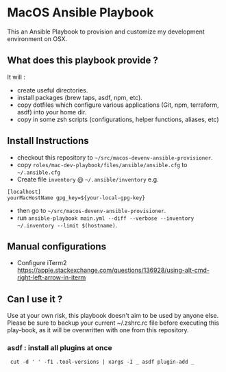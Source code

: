 # MacOS Ansible Playbook

This an Ansible Playbook to provision and customize my development environment on OSX.

## What does this playbook provide ?

It will :
* create useful directories.
* install packages (brew taps, asdf, npm, etc).
* copy dotfiles which configure various applications (Git, npm, terraform, asdf) into your home dir.
* copy in some zsh scripts (configurations, helper functions, aliases, etc)

## Install Instructions

* checkout this repository to `~/src/macos-devenv-ansible-provisioner`.
* copy `roles/mac-dev-playbook/files/ansible/ansible.cfg` to `~/.ansible.cfg`
* Create file `inventory` @ `~/.ansible/inventory` e.g.

```text
[localhost]
yourMacHostName gpg_key=${your-local-gpg-key}
```
* then go to `~/src/macos-devenv-ansible-provisioner`.
* run `ansible-playbook main.yml --diff --verbose --inventory ~/.inventory --limit $(hostname)`.

## Manual configurations

* Configure iTerm2 <https://apple.stackexchange.com/questions/136928/using-alt-cmd-right-left-arrow-in-iterm>


## Can I use it ?

Use at your own risk, this playbook doesn't aim to be used by anyone else. Please be sure to backup your current ~/.zshrc.rc file before executing this play-book, as it will be overwritten with one from this repository.

### asdf : install all plugins at once

```shell
 cut -d ' ' -f1 .tool-versions | xargs -I _ asdf plugin-add _
 ```

